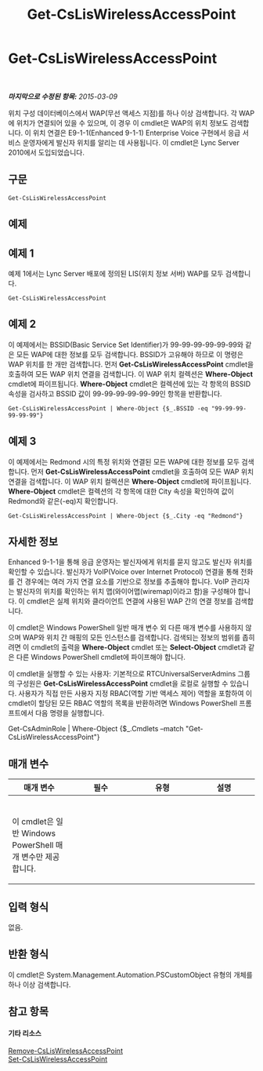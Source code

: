 ﻿---
title: Get-CsLisWirelessAccessPoint
TOCTitle: Get-CsLisWirelessAccessPoint
ms:assetid: 060ea753-2fa8-4473-8e90-cb3e0fd91e63
ms:mtpsurl: https://technet.microsoft.com/ko-kr/library/Gg398117(v=OCS.15)
ms:contentKeyID: 49302692
ms.date: 08/10/2015
mtps_version: v=OCS.15
ms.translationtype: HT
---

# Get-CsLisWirelessAccessPoint

 

_**마지막으로 수정된 항목:** 2015-03-09_

위치 구성 데이터베이스에서 WAP(무선 액세스 지점)를 하나 이상 검색합니다. 각 WAP에 위치가 연결되어 있을 수 있으며, 이 경우 이 cmdlet은 WAP의 위치 정보도 검색합니다. 이 위치 연결은 E9-1-1(Enhanced 9-1-1) Enterprise Voice 구현에서 응급 서비스 운영자에게 발신자 위치를 알리는 데 사용됩니다. 이 cmdlet은 Lync Server 2010에서 도입되었습니다.

## 구문

    Get-CsLisWirelessAccessPoint

## 예제

## 예제 1

예제 1에서는 Lync Server 배포에 정의된 LIS(위치 정보 서버) WAP를 모두 검색합니다.

    Get-CsLisWirelessAccessPoint

## 예제 2

이 예제에서는 BSSID(Basic Service Set Identifier)가 99-99-99-99-99-99와 같은 모든 WAP에 대한 정보를 모두 검색합니다. BSSID가 고유해야 하므로 이 명령은 WAP 위치를 한 개만 검색합니다. 먼저 **Get-CsLisWirelessAccessPoint** cmdlet을 호출하여 모든 WAP 위치 연결을 검색합니다. 이 WAP 위치 컬렉션은 **Where-Object** cmdlet에 파이프됩니다. **Where-Object** cmdlet은 컬렉션에 있는 각 항목의 BSSID 속성을 검사하고 BSSID 값이 99-99-99-99-99-99인 항목을 반환합니다.

    Get-CsLisWirelessAccessPoint | Where-Object {$_.BSSID -eq "99-99-99-99-99-99"}

## 예제 3

이 예제에서는 Redmond 시의 특정 위치와 연결된 모든 WAP에 대한 정보를 모두 검색합니다. 먼저 **Get-CsLisWirelessAccessPoint** cmdlet을 호출하여 모든 WAP 위치 연결을 검색합니다. 이 WAP 위치 컬렉션은 **Where-Object** cmdlet에 파이프됩니다. **Where-Object** cmdlet은 컬렉션의 각 항목에 대한 City 속성을 확인하여 값이 Redmond와 같은(-eq)지 확인합니다.

    Get-CsLisWirelessAccessPoint | Where-Object {$_.City -eq "Redmond"}

## 자세한 정보

Enhanced 9-1-1을 통해 응급 운영자는 발신자에게 위치를 묻지 않고도 발신자 위치를 확인할 수 있습니다. 발신자가 VoIP(Voice over Internet Protocol) 연결을 통해 전화를 건 경우에는 여러 가지 연결 요소를 기반으로 정보를 추출해야 합니다. VoIP 관리자는 발신자의 위치를 확인하는 위치 맵(와이어맵(wiremap)이라고 함)을 구성해야 합니다. 이 cmdlet은 실제 위치와 클라이언트 연결에 사용된 WAP 간의 연결 정보를 검색합니다.

이 cmdlet은 Windows PowerShell 일반 매개 변수 외 다른 매개 변수를 사용하지 않으며 WAP와 위치 간 매핑의 모든 인스턴스를 검색합니다. 검색되는 정보의 범위를 좁히려면 이 cmdlet의 출력을 **Where-Object** cmdlet 또는 **Select-Object** cmdlet과 같은 다른 Windows PowerShell cmdlet에 파이프해야 합니다.

이 cmdlet을 실행할 수 있는 사용자: 기본적으로 RTCUniversalServerAdmins 그룹의 구성원은 **Get-CsLisWirelessAccessPoint** cmdlet을 로컬로 실행할 수 있습니다. 사용자가 직접 만든 사용자 지정 RBAC(역할 기반 액세스 제어) 역할을 포함하여 이 cmdlet이 할당된 모든 RBAC 역할의 목록을 반환하려면 Windows PowerShell 프롬프트에서 다음 명령을 실행합니다.

Get-CsAdminRole | Where-Object {$\_.Cmdlets –match "Get-CsLisWirelessAccessPoint"}

## 매개 변수


<table>
<colgroup>
<col style="width: 25%" />
<col style="width: 25%" />
<col style="width: 25%" />
<col style="width: 25%" />
</colgroup>
<thead>
<tr class="header">
<th>매개 변수</th>
<th>필수</th>
<th>유형</th>
<th>설명</th>
</tr>
</thead>
<tbody>
<tr class="odd">
<td><p></p></td>
<td><p></p></td>
<td><p></p></td>
<td><p></p></td>
</tr>
<tr class="even">
<td><p>이 cmdlet은 일반 Windows PowerShell 매개 변수만 제공합니다.</p></td>
<td><p></p></td>
<td><p></p></td>
<td> </td>
</tr>
</tbody>
</table>


## 입력 형식

없음.

## 반환 형식

이 cmdlet은 System.Management.Automation.PSCustomObject 유형의 개체를 하나 이상 검색합니다.

## 참고 항목

#### 기타 리소스

[Remove-CsLisWirelessAccessPoint](remove-csliswirelessaccesspoint.md)  
[Set-CsLisWirelessAccessPoint](set-csliswirelessaccesspoint.md)

